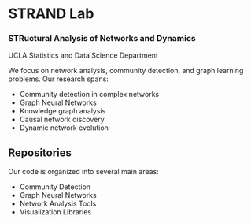 # STRAND Lab
### STRuctural Analysis of Networks and Dynamics
UCLA Statistics and Data Science Department

We focus on network analysis, community detection, and graph learning problems. Our research spans:
- Community detection in complex networks
- Graph Neural Networks
- Knowledge graph analysis
- Causal network discovery
- Dynamic network evolution

## Repositories
Our code is organized into several main areas:
- Community Detection
- Graph Neural Networks
- Network Analysis Tools
- Visualization Libraries
